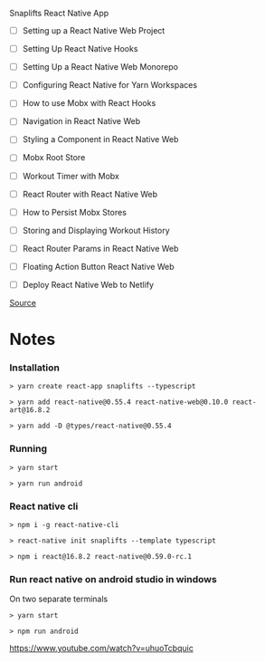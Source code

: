 Snaplifts React Native App

- [ ] Setting up a React Native Web Project
- [ ] Setting Up React Native Hooks
- [ ] Setting Up a React Native Web Monorepo
- [ ] Configuring React Native for Yarn Workspaces
- [ ] How to use Mobx with React Hooks
- [ ] Navigation in React Native Web
- [ ] Styling a Component in React Native Web
- [ ] Mobx Root Store
- [ ] Workout Timer with Mobx
- [ ] React Router with React Native Web
- [ ] How to Persist Mobx Stores
- [ ] Storing and Displaying Workout History
- [ ] React Router Params in React Native Web
- [ ] Floating Action Button React Native Web
- [ ] Deploy React Native Web to Netlify


[Source](https://www.youtube.com/watch?v=_CBYbEGvxYY)



Notes
=====

### Installation

```> yarn create react-app snaplifts --typescript```

```> yarn add react-native@0.55.4 react-native-web@0.10.0 react-art@16.8.2```

```> yarn add -D @types/react-native@0.55.4```


### Running

```> yarn start```


```> yarn run android```


### React native cli

```
> npm i -g react-native-cli
```

```
> react-native init snaplifts --template typescript
```

```
> npm i react@16.8.2 react-native@0.59.0-rc.1
```

### Run react native on android studio in windows

On two separate terminals

```> yarn start```

```> npm run android```

https://www.youtube.com/watch?v=uhuoTcbquic
